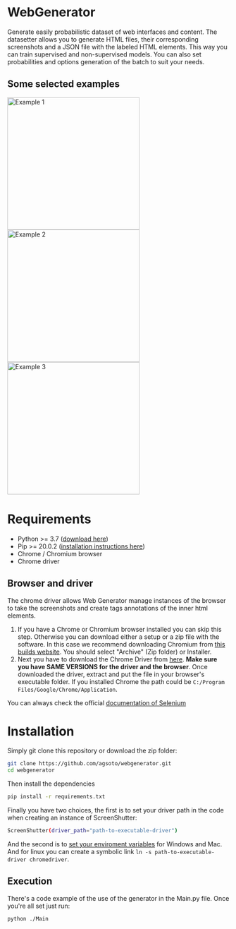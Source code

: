 # WebGenerator
Generate easily probabilistic dataset of web interfaces and content. The datasetter allows you to generate HTML files, their corresponding screenshots and a JSON file with the labeled HTML elements. This way you can train supervised and non-supervised models. You can also set probabilities and options generation of the batch to suit your needs.

## Some selected examples
<img src="https://i.imgur.com/rlsanuU.png" alt="Example 1" width="300">
<img src="https://i.imgur.com/GnxOmgp.png" alt="Example 2" width="300">
<img src="https://i.imgur.com/vELUSQZ.png" alt="Example 3" width="300">


# Requirements
* Python >= 3.7 ([download here](https://www.python.org/downloads/))
* Pip >= 20.0.2 ([installation instructions here](https://pip.pypa.io/en/stable/installing/))
* Chrome / Chromium browser
* Chrome driver

## Browser and driver
The chrome driver allows Web Generator manage instances of the browser to take the screenshots and create tags annotations of the inner html elements.

1. If you have a Chrome or Chromium browser installed you can skip this step. Otherwise
 you can download either a setup or a zip file with the software. In this case we recommend downloading
 Chromium from [this builds website](https://chromium.woolyss.com/). You should select "Archive" (Zip folder) or Installer.
2. Next you have to download the Chrome Driver from [here](https://chromedriver.chromium.org/). **Make sure
 you have SAME VERSIONS for the driver and the browser**. Once downloaded the driver, extract and put the file in your browser's executable folder. If you installed Chrome the path could be `C:/Program Files/Google/Chrome/Application`.

 You can always check the official [documentation of Selenium](https://github.com/SeleniumHQ/selenium/wiki/ChromeDriver)

# Installation
Simply git clone this repository or download the zip folder: 
```bash
git clone https://github.com/agsoto/webgenerator.git
cd webgenerator
```
Then install the dependencies
```bash
pip install -r requirements.txt
```

Finally you have two choices, the first is to set your driver path in the code when creating an instance of ScreenShutter:
```bash
ScreenShutter(driver_path="path-to-executable-driver")
```
And the second is to [set your enviroment variables](https://zwbetz.com/download-chromedriver-binary-and-add-to-your-path-for-automated-functional-testing/) for Windows and Mac. And for linux you can create a symbolic link `ln -s path-to-executable-driver chromedriver`.
    
## Execution
There's a code example of the use of the generator in the Main.py file. Once you're all set just run:
```bash
python ./Main
```
